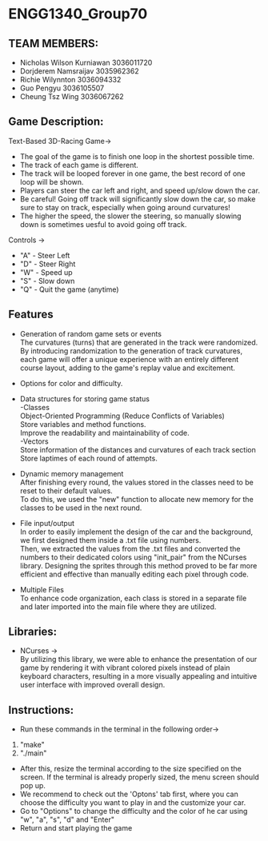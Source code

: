 # ENGG1340_Group70
## TEAM MEMBERS:

- Nicholas Wilson Kurniawan 3036011720
- Dorjderem Namsraijav 3035962362 
- Richie Wilynnton 3036094332
- Guo Pengyu 3036105507
- Cheung Tsz Wing 3036067262

## Game Description:
Text-Based 3D-Racing Game->
- The goal of the game is to finish one loop in the shortest possible time.
- The track of each game is different.
- The track will be looped forever in one game, the best record of one loop will be shown.
- Players can steer the car left and right, and speed up/slow down the car.
- Be careful! Going off track will significantly slow down the car, so make sure to stay on track, especially when going around curvatures!
- The higher the speed, the slower the steering, so manually slowing down is sometimes uesful to avoid going off track.


Controls ->
- "A" - Steer Left
- "D" - Steer Right
- "W" - Speed up
- "S" - Slow down
- "Q" - Quit the game (anytime)

## Features
- Generation of random game sets or events\
The curvatures (turns) that are generated in the track were randomized.\
By introducing randomization to the generation of track curvatures, each game will offer a unique experience with an entirely different course layout, adding to the game's replay value and excitement.

- Options for color and difficulty.

- Data structures for storing game status\
-Classes\
Object-Oriented Programming (Reduce Conflicts of Variables)\
Store variables and method functions.\
Improve the readability and maintainability of code.\
-Vectors\
Store information of the distances and curvatures of each track section\
Store laptimes of each round of attempts.

- Dynamic memory management\
After finishing every round, the values stored in the classes need to be reset
to their default values.\
To do this, we used the "new" function to allocate new memory for the classes to be used in the 
next round.

- File input/output\
In order to easily implement the design of the car and the background, we first designed them
inside a .txt file using numbers.\
Then, we extracted the values from the .txt files and converted the
numbers to their dedicated colors using "init_pair" from the NCurses library. 
Designing the sprites through this method proved to be far more efficient and effective 
than manually editing each pixel through code.

- Multiple Files\
To enhance code organization, each class is stored in a separate file and later imported into the main file where they are utilized.
## Libraries:
- NCurses ->\
By utilizing this library, we were able to enhance the presentation of our game by rendering it with vibrant colored pixels instead of plain keyboard characters, resulting in a more visually appealing and intuitive user interface with improved overall design.

## Instructions:
- Run these commands in the terminal in the following order->
1. "make"
2. "./main"
- After this, resize the terminal according to the size specified on the screen. If the terminal is already properly sized, the menu screen should pop up.
- We recommend to check out the 'Optons' tab first, where you can choose the difficulty you want to play in and the customize your car.
- Go to "Options" to change the difficulty and the color of he car using "w", "a", "s", "d" and "Enter"
- Return and start playing the game
